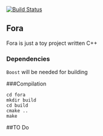 [![Build Status](https://travis-ci.com/fastforge/fora.svg?branch=master)](https://travis-ci.com/fastforge/fora)
## Fora

Fora is just a toy project written C++

### Dependencies

`Boost` will be needed for building

###Compilation

```
cd fora
mkdir build
cd build
cmake ..
make
```
##TO Do

